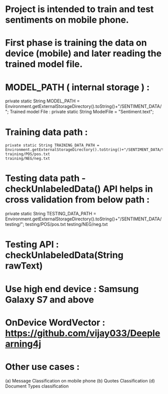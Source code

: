 # Project is intended to train and test sentiments on mobile phone.
# First phase is training the data on device (mobile) and later reading the trained model file.
# MODEL_PATH ( internal storage ) :
 
   private static String MODEL_PATH = Environment.getExternalStorageDirectory().toString()+"/SENTIMENT_DATA/";
   Trained model File :
   private static String ModelFile = "Sentiment.text";  
 
# Training data path  :
  
    private static String TRAINING_DATA_PATH = Environment.getExternalStorageDirectory().toString()+"/SENTIMENT_DATA/training/";
    training/POS/pos.txt
    training/NEG/neg.txt
  
# Testing data path  - checkUnlabeledData() API helps in cross validation from below path :
 
   private static String TESTING_DATA_PATH = Environment.getExternalStorageDirectory().toString()+"/SENTIMENT_DATA/testing/";
   testing/POS/pos.txt
   testing/NEG/neg.txt
  
# Testing API : checkUnlabeledData(String rawText)
# Use high end device : Samsung Galaxy S7 and above
# OnDevice WordVector : https://github.com/vijay033/Deeplearning4j
# Other use cases : 
(a) Message Classification on mobile phone
(b) Quotes Classification
(d) Document Types classification 
